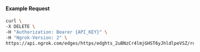 <!-- Code generated for API Clients. DO NOT EDIT. -->

#### Example Request

```bash
curl \
-X DELETE \
-H "Authorization: Bearer {API_KEY}" \
-H "Ngrok-Version: 2" \
https://api.ngrok.com/edges/https/edghts_2uBNzCr4lmjGHST6yJhldlpeVSZ/routes/edghtsrt_2uBNzFwIK90kJV0reRepueqypw9/response_headers
```
